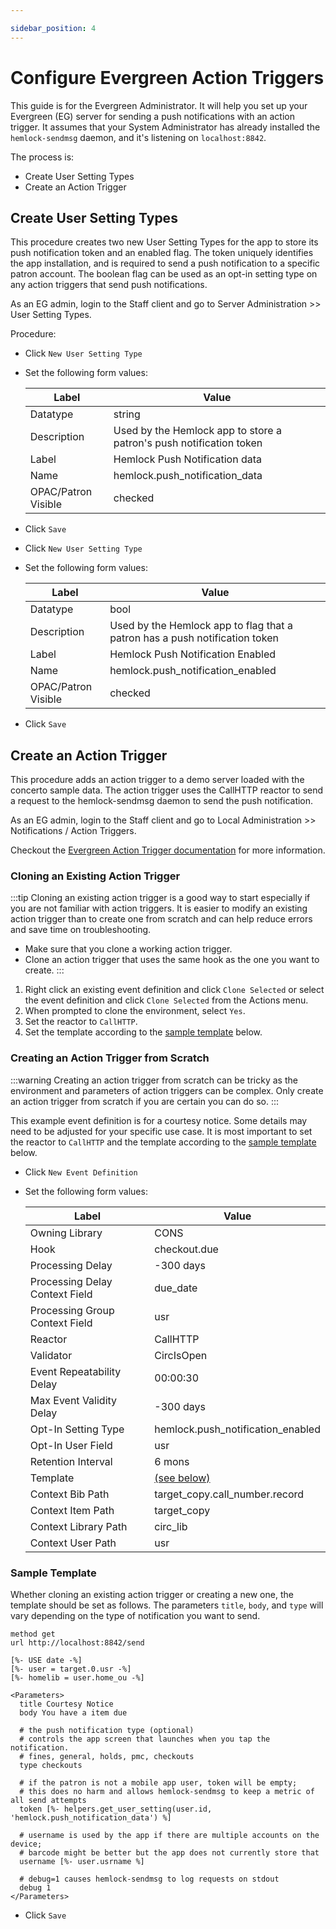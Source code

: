 ```yaml
---

sidebar_position: 4
---
```

# Configure Evergreen Action Triggers

This guide is for the Evergreen Administrator.
It will help you set up your Evergreen (EG) server for sending a push notifications with an action trigger.  It assumes that your System Administrator has already installed the `hemlock-sendmsg` daemon, and it's listening on `localhost:8842`.

The process is:
* Create User Setting Types
* Create an Action Trigger

## Create User Setting Types

This procedure creates two new User Setting Types for the app to store its push notification token and an enabled flag.  The token uniquely identifies the app installation, and is required to send a push notification to a specific patron account.  The boolean flag can be used as an opt-in setting type on any action triggers that send push notifications.

As an EG admin, login to the Staff client and go to Server Administration >> User Setting Types.

Procedure:
* Click `New User Setting Type`
* Set the following form values:

    | Label               | Value                                                                              |
    | ------------------- | ---------------------------------------------------------------------------------- |
    | Datatype            | string                                                                             |
    | Description         | Used by the Hemlock app to store a patron's push notification token                |
    | Label               | Hemlock Push Notification data                                                     |
    | Name                | hemlock.push_notification_data                                                     |
    | OPAC/Patron Visible | checked                                                                            |

* Click `Save`
* Click `New User Setting Type`
* Set the following form values:

    | Label               | Value                                                                              |
    | ------------------- | ---------------------------------------------------------------------------------- |
    | Datatype            | bool                                                                               |
    | Description         | Used by the Hemlock app to flag that a patron has a push notification token        |
    | Label               | Hemlock Push Notification Enabled                                                  |
    | Name                | hemlock.push_notification_enabled                                                  |
    | OPAC/Patron Visible | checked                                                                            |

* Click `Save`

## Create an Action Trigger

This procedure adds an action trigger to a demo server loaded with the concerto sample data.
The action trigger uses the CallHTTP reactor to send a request to the hemlock-sendmsg daemon to send the push notification.

As an EG admin, login to the Staff client and go to Local Administration >> Notifications / Action Triggers.

Checkout the [Evergreen Action Trigger documentation](https://docs.evergreen-ils.org/docs/latest/admin/actiontriggers.html) for more information.

### Cloning an Existing Action Trigger

:::tip
Cloning an existing action trigger is a good way to start especially if you are not familiar with action triggers. It is easier to modify an existing action trigger than to create one from scratch and can help reduce errors and save time on troubleshooting.
 - Make sure that you clone a working action trigger.
 - Clone an action trigger that uses the same hook as the one you want to create.
:::

1. Right click an existing event definition and click `Clone Selected` or select the event definition and click `Clone Selected` from the Actions menu.
2. When prompted to clone the environment, select `Yes`.
3. Set the reactor to `CallHTTP`.
4. Set the template according to the [sample template](#sample-template) below.

### Creating an Action Trigger from Scratch

:::warning
Creating an action trigger from scratch can be tricky as the environment and parameters of action triggers can be complex. Only create an action trigger from scratch if you are certain you can do so.
:::

This example event definition is for a courtesy notice. Some details may need to be adjusted for your specific use case. It is most important to set the reactor to `CallHTTP` and the template according to the [sample template](#sample-template) below.

* Click `New Event Definition`
* Set the following form values:

    | Label                          | Value                          |
    | ------------------------------ | ------------------------------ |
    | Owning Library                 | CONS                           |
    | Hook                           | checkout.due                   |
    | Processing Delay               | -300 days                      |
    | Processing Delay Context Field | due_date                       |
    | Processing Group Context Field | usr                            |
    | Reactor                        | CallHTTP                       |
    | Validator                      | CircIsOpen                     |
    | Event Repeatability Delay      | 00:00:30                       |
    | Max Event Validity Delay       | -300 days                      |
    | Opt-In Setting Type            | hemlock.push_notification_enabled |
    | Opt-In User Field              | usr                               |
    | Retention Interval             | 6 mons                         |
    | Template                       | [(see below)](#sample-template)          |
    | Context Bib Path               | target_copy.call_number.record |
    | Context Item Path              | target_copy                    |
    | Context Library Path           | circ_lib                       |
    | Context User Path              | usr                            |

### Sample Template

Whether cloning an existing action trigger or creating a new one, the template should be set as follows. The parameters `title`, `body`, and `type` will vary depending on the type of notification you want to send.

```
method get
url http://localhost:8842/send
  
[%- USE date -%]
[%- user = target.0.usr -%]
[%- homelib = user.home_ou -%]
  
<Parameters>
  title Courtesy Notice
  body You have a item due

  # the push notification type (optional)
  # controls the app screen that launches when you tap the notification. 
  # fines, general, holds, pmc, checkouts
  type checkouts

  # if the patron is not a mobile app user, token will be empty;
  # this does no harm and allows hemlock-sendmsg to keep a metric of all send attempts
  token [%- helpers.get_user_setting(user.id, 'hemlock.push_notification_data') %]

  # username is used by the app if there are multiple accounts on the device;
  # barcode might be better but the app does not currently store that
  username [%- user.usrname %]

  # debug=1 causes hemlock-sendmsg to log requests on stdout
  debug 1
</Parameters>
```
* Click `Save`
